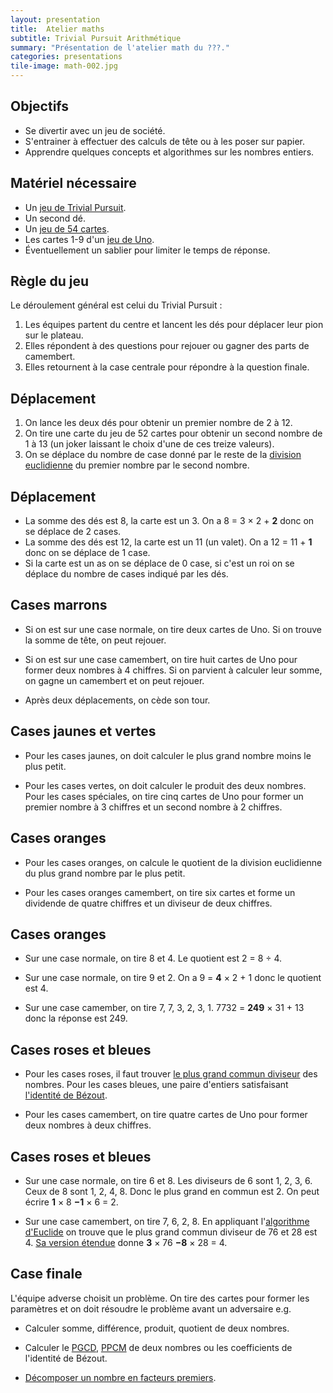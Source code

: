 ```yaml
---
layout: presentation
title:  Atelier maths
subtitle: Trivial Pursuit Arithmétique
summary: "Présentation de l'atelier math du ???."
categories: presentations
tile-image: math-002.jpg
---
```


<section class="slide" markdown="1">

## Objectifs

* Se divertir avec un jeu de société.
* S'entrainer à effectuer des calculs de tête ou à les poser sur papier.
* Apprendre quelques concepts et algorithmes sur les nombres entiers.

</section>

<section class="slide" markdown="1">

## Matériel nécessaire

* Un [jeu de Trivial Pursuit](https://fr.wikipedia.org/wiki/Trivial_Pursuit).
* Un second dé.
* Un [jeu de 54 cartes](https://fr.wikipedia.org/wiki/Jeu_de_cartes_fran%C3%A7ais).
* Les cartes 1-9 d'un [jeu de Uno](https://fr.wikipedia.org/wiki/Uno).
* Éventuellement un sablier pour limiter le temps de réponse.

</section>

<section class="slide" markdown="1">

## Règle du jeu

Le déroulement général est celui du Trivial Pursuit :

1. Les équipes partent du centre et lancent les dés pour déplacer leur pion sur le plateau.
2. Elles répondent à des questions pour rejouer ou gagner des parts de camembert.
3. Elles retournent à la case centrale pour répondre à la question finale.

</section>

<section class="slide" markdown="1">

## Déplacement

1. On lance les deux dés pour obtenir un premier nombre de 2 à 12.
2. On tire une carte du jeu de 52 cartes pour obtenir un second nombre de 1 à 13 (un joker laissant le choix d'une de ces treize valeurs).
3. On se déplace du nombre de case donné par le reste de la [division euclidienne](https://fr.wikipedia.org/wiki/Division_euclidienne) du premier nombre par le second nombre.

</section>

<section class="slide" markdown="1">

## Déplacement

* La somme des dés est 8, la carte est un 3. On a 8 = 3 × 2 + **2** donc on se déplace de 2 cases.
* La somme des dés est 12, la carte est un 11 (un valet). On a 12 = 11 + **1** donc on se déplace de 1 case.
* Si la carte est un as on se déplace de 0 case, si c'est un roi on se déplace du nombre de cases indiqué par les dés.

</section>

<section class="slide" markdown="1">

## Cases marrons

* Si on est sur une case normale, on tire deux cartes de Uno. Si on trouve la somme de tête, on peut rejouer.

* Si on est sur une case camembert, on tire huit cartes de Uno pour former deux nombres à 4 chiffres. Si on parvient à  calculer leur somme, on gagne un camembert et on peut rejouer.

* Après deux déplacements, on cède son tour.

</section>

<section class="slide" markdown="1">

## Cases jaunes et vertes

* Pour les cases jaunes, on doit calculer le plus grand nombre moins le plus petit.

* Pour les cases vertes, on doit calculer le produit des deux nombres. Pour les cases spéciales, on tire cinq cartes de Uno pour former un premier nombre à 3 chiffres et un second nombre à 2 chiffres.

</section>

<section class="slide" markdown="1">


## Cases oranges

* Pour les cases oranges, on calcule le quotient de la division euclidienne du plus grand nombre par le plus petit.

* Pour les cases oranges camembert, on tire six cartes et forme un dividende de quatre chiffres et un diviseur de deux chiffres.

</section>

<section class="slide" markdown="1">

## Cases oranges

* Sur une case normale, on tire 8 et 4. Le quotient est 2 = 8 ÷ 4.

* Sur une case normale, on tire 9 et 2. On a 9 = **4** × 2 + 1 donc le quotient est 4.

* Sur une case camember, on tire 7, 7, 3, 2, 3, 1. 7732 = **249** × 31 + 13 donc la réponse est 249.

</section>

<section class="slide" markdown="1">

## Cases roses et bleues

* Pour les cases roses, il faut trouver [le plus grand commun diviseur](https://fr.wikipedia.org/wiki/Plus_grand_commun_diviseur) des nombres. Pour les cases bleues, une paire d'entiers satisfaisant [l'identité de Bézout](https://fr.wikipedia.org/wiki/Th%C3%A9or%C3%A8me_de_Bachet-B%C3%A9zout).

* Pour les cases camembert, on tire quatre cartes de Uno pour former deux nombres à deux chiffres.

</section>

<section class="slide" markdown="1">

## Cases roses et bleues

* Sur une case normale, on tire 6 et 8. Les diviseurs de 6 sont 1, 2, 3, 6. Ceux de 8 sont 1, 2, 4, 8. Donc le plus grand en commun est 2. On peut écrire **1** × 8 **−1** × 6 = 2.

* Sur une case camembert, on tire 7, 6, 2, 8. En appliquant l'[algorithme d'Euclide](https://fr.wikipedia.org/wiki/Algorithme_d%27Euclide) on trouve que le plus grand commun diviseur de 76 et 28 est 4. [Sa version étendue](https://fr.wikipedia.org/wiki/Algorithme_d%27Euclide_%C3%A9tendu) donne
**3** × 76 **−8** × 28 = 4.

</section>

<section class="slide" markdown="1">


## Case finale

L'équipe adverse choisit un problème. On tire des cartes pour former les paramètres et on doit résoudre le problème avant un adversaire e.g.

* Calculer somme, différence, produit, quotient de deux nombres.

* Calculer le [PGCD](https://fr.wikipedia.org/wiki/Plus_grand_commun_diviseur), [PPCM](https://fr.wikipedia.org/wiki/Plus_petit_commun_multiple) de deux nombres ou les coefficients de l'identité de Bézout.

* [Décomposer un nombre en facteurs premiers](https://fr.wikipedia.org/wiki/D%C3%A9composition_en_produit_de_facteurs_premiers).

</section>
